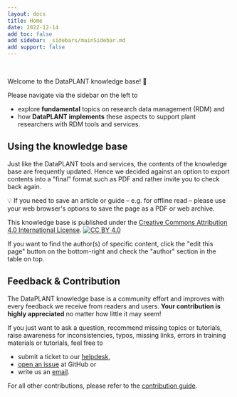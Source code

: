 ```yaml
---
layout: docs
title: Home
date: 2022-12-14
add toc: false
add sidebar: _sidebars/mainSidebar.md
add support: false
---
```


<br>

Welcome to the DataPLANT knowledge base! 👋

Please navigate via the sidebar on the left to

- explore **fundamental** topics on research data management (RDM) and
- how **DataPLANT implements** these aspects to support plant researchers with RDM tools and services.

## Using the knowledge base

Just like the DataPLANT tools and services, the contents of the knowledge base are frequently updated. Hence we decided against an option to export contents into a "final" format such as PDF and rather invite you to check back again. 

:bulb: If you need to save an article or guide &ndash; e.g. for offline read &ndash; please use your web browser's options to save the page as a PDF or web archive. 

This knowledge base is published under the [Creative Commons Attribution 4.0 International License][cc-by]. [![CC BY 4.0][cc-by-image]][cc-by]

If you want to find the author(s) of specific content, click the "edit this page" button on the bottom-right and check the "author" section in the table on top.

## Feedback & Contribution

The DataPLANT knowledge base is a community effort and improves with every feedback we receive from readers and users.
**Your contribution is highly appreciated** no matter how little it may seem!

If you just want to ask a question, recommend missing topics or tutorials, raise awareness for inconsistencies, typos, missing links, errors in training materials or tutorials, feel free to

- submit a ticket to our [helpdesk](https://helpdesk.nfdi4plants.org/?topic=Documentation_KnowledgeBase),
- [open an issue](https://github.com/nfdi4plants/nfdi4plants.knowledgebase/issues/new/) at GitHub or
- write us an <a href="javascript:location='mailto:\u0069\u006e\u0066\u006f\u0040\u006e\u0066\u0064\u0069\u0034\u0070\u006c\u0061\u006e\u0074\u0073\u002e\u006f\u0072\u0067';void 0">email</a>.

For all other contributions, please refer to the [contribution guide][kb-ContributionGuide].


<!-- Links to DataPLANT knowledge base (kb-) -->

<!-- kb-Fundamentals -->

[kb-ContributionGuide]: <https://nfdi4plants.org/nfdi4plants.knowledgebase/docs/CONTRIBUTING.html>



[cc-by]: http://creativecommons.org/licenses/by/4.0/
[cc-by-image]: https://i.creativecommons.org/l/by/4.0/88x31.png